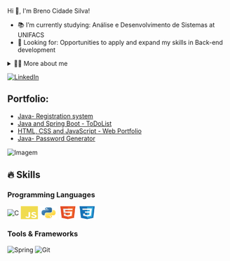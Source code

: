 <!-- Presentation -->
<p>
  Hi 👋, I'm Breno Cidade Silva!

  - 📚 I’m currently studying: Análise e Desenvolvimento de Sistemas at UNIFACS 
  - 🎯 Looking for: Opportunities to apply and expand my skills in Back-end development
</p>

<!-- Dropdown -->
<details>
  <summary>👨‍💻 More about me</summary>

  - 💬 I have a deep enthusiasm for software development, always seeking new knowledge to enhance my skills. I am constantly striving to learn and update myself to become a more competent developer. I am eager for an opportunity to demonstrate my proficiency in Java, Spring Boot, HTML5, and CSS3, as well as to consolidate my knowledge in PHP and MySQL.

  - ⚡ In my free time, I enjoy playing Valorant and CS, as well as watching movies and series. I also appreciate going to the beach to surf or simply relax.
</details>

<!-- Links -->
[![LinkedIn](https://img.shields.io/badge/LinkedIn-0077B5?style=for-the-badge&logo=linkedin&logoColor=white)](https://www.linkedin.com/in/breno-cidade-a1b1b51b8/)

<!-- Portfolio -->
## Portfolio:
- [Java- Registration system](https://github.com/BrenoCidade/ProgramaPizzaria)
- [Java and Spring Boot - ToDoList](https://github.com/BrenoCidade/todolist)
- [HTML, CSS and JavaScript - Web Portfolio](https://github.com/BrenoCidade/portifolio)
- [Java- Password Generator](https://github.com/BrenoCidade/geradorDeSenhas)

<!-- GIF -->
<p align="left">
  <img align="center" src="https://github.com/BrenoCidade/brenocidade/assets/121961040/cfdb953b-a111-46b9-9616-5e3acc043d84" alt="Imagem">
</p>

## 🔥 Skills
<!-- Skills: Programming Languages -->
  <div style="flex-basis: 48%;">
    <h3>Programming Languages</h3>
    <img align="center" alt="C" height="30" width="40" src="https://cdn.jsdelivr.net/gh/devicons/devicon/icons/java/java-original.svg">
    <img align="center" alt="Js" height="30" width="40" src="https://raw.githubusercontent.com/devicons/devicon/master/icons/javascript/javascript-plain.svg">
    <img align="center" alt="Python" height="30" width="40" src="https://raw.githubusercontent.com/devicons/devicon/master/icons/python/python-original.svg">
    <img align="center" alt="HTML" height="30" width="40" src="https://raw.githubusercontent.com/devicons/devicon/master/icons/html5/html5-original.svg">
    <img align="center" alt="CSS" height="30" width="40" src="https://raw.githubusercontent.com/devicons/devicon/master/icons/css3/css3-original.svg">
  </div>
  
  <!-- Skills: Tools & Frameworks -->
  <div style="flex-basis: 48%;">
    <h3>Tools & Frameworks</h3>
    <img align="center" alt="Spring" height="30" width="40" src="https://cdn.jsdelivr.net/gh/devicons/devicon/icons/spring/spring-original.svg">
    <img align="center" alt="Git" height="30" width="40" src="https://cdn.jsdelivr.net/gh/devicons/devicon/icons/git/git-original.svg">
  </div>
  
